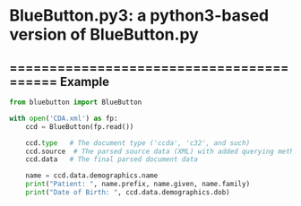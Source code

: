 # BlueButton.py3: a python3-based version of BlueButton.py
=========================================
Example
-------

```python
from bluebutton import BlueButton

with open('CDA.xml') as fp:
    ccd = BlueButton(fp.read())

    ccd.type   # The document type ('ccda', 'c32', and such)
    ccd.source  # The parsed source data (XML) with added querying methods
    ccd.data   # The final parsed document data

    name = ccd.data.demographics.name
    print("Patient: ", name.prefix, name.given, name.family)
    print("Date of Birth: ", ccd.data.demographics.dob)
```

